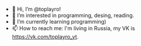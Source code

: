 - 👋 Hi, I’m @toplayro!
- 👀 I’m interested in programming, desing, reading.
- 🌱 I’m currently learning programming)
- 📫 How to reach me: I'm living in Russia, my VK is https://vk.com/toplayro_yt.

<!---
toplayro/toplayro is a ✨ special ✨ repository because its `README.md` (this file) appears on your GitHub profile.
You can click the Preview link to take a look at your changes.
--->
